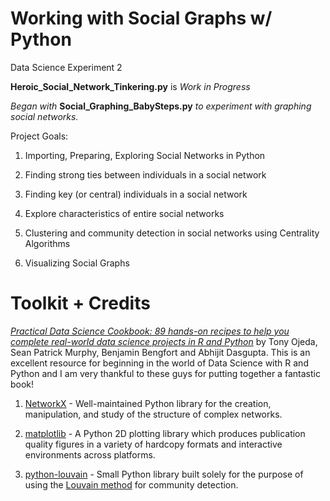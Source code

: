 # Working with Social Graphs w/ Python 

Data Science Experiment 2 

**Heroic_Social_Network_Tinkering.py** is *Work in Progress*

*Began with* **Social_Graphing_BabySteps.py** *to experiment with graphing social networks.*

Project Goals: 

1) Importing, Preparing, Exploring Social Networks in Python

2) Finding strong ties between individuals in a social network 

3) Finding key (or central) individuals in a social network 

4) Explore characteristics of entire social networks 

5) Clustering and community detection in social networks using Centrality Algorithms 

6) Visualizing Social Graphs 

# Toolkit + Credits 

*[Practical Data Science Cookbook: 89 hands-on recipes to help you complete real-world data science projects in R and Python](<http://www.amazon.com/Practical-Data-Science-Cookbook-Ojeda/dp/1783980249>)* by Tony Ojeda, Sean Patrick Murphy, Benjamin Bengfort and Abhijit Dasgupta. This is an excellent resource for beginning in the world of Data Science with R and Python and I am very thankful to these guys for putting together a fantastic book!

1. [NetworkX](<https://networkx.github.io/>) - Well-maintained Python library for the creation, manipulation, and study of the structure of complex networks. 

2. [matplotlib](<http://matplotlib.org/>) - A Python 2D plotting library which produces publication quality figures in a variety of hardcopy formats and interactive environments across platforms. 

3. [python-louvain](<https://pypi.python.org/pypi/python-louvain/0.3>) - Small Python library built solely for the purpose of using the [Louvain method](<https://perso.uclouvain.be/vincent.blondel/research/louvain.html>) for community detection. 


